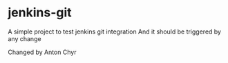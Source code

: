 # jenkins-git
A simple project to test jenkins git integration 
And it should be triggered by any change

Changed by Anton Chyr
